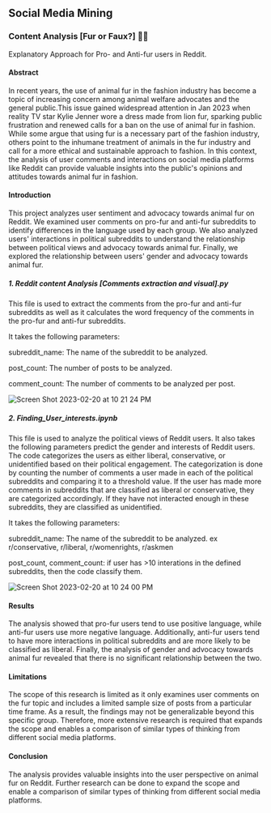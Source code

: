 ## Social Media Mining 


### Content Analysis [Fur or Faux?] 🐾🧥
Explanatory Approach for Pro- and Anti-fur users in Reddit.

#### Abstract
In recent years, the use of animal fur in the fashion industry has become a topic of increasing concern among animal welfare advocates and the general public.This issue gained widespread attention in Jan 2023 when reality TV star  Kylie Jenner wore a dress made from lion fur, sparking public frustration and renewed calls for a ban on the use of animal fur in fashion. While some argue that using fur is a necessary part of the fashion industry, others point to the inhumane treatment of animals in the fur industry and call for a more ethical and sustainable approach to fashion. In this context, the analysis of user comments and interactions on social media platforms like Reddit can provide valuable insights into the public's opinions and attitudes towards animal fur in fashion. 


#### Introduction
This project analyzes user sentiment and advocacy towards animal fur on Reddit. We examined user comments on pro-fur and anti-fur subreddits to identify differences in the language used by each group. We also analyzed users' interactions in political subreddits to understand the relationship between political views and advocacy towards animal fur. Finally, we explored the relationship between users' gender and advocacy towards animal fur.

##### 1. Reddit content Analysis [Comments extraction and visual].py

This file is used to extract the comments from the pro-fur and anti-fur subreddits as well as it calculates the word frequency of the comments in the pro-fur and anti-fur subreddits.

It takes the following parameters:

subreddit_name: The name of the subreddit to be analyzed.

post_count: The number of posts to be analyzed.

comment_count: The number of comments to be analyzed per post.

![Screen Shot 2023-02-20 at 10 21 24 PM](https://user-images.githubusercontent.com/96810312/220239385-20492c92-1f70-4e4a-8e17-782bea05c325.png)

##### 2. Finding_User_interests.ipynb

This file is used to analyze the political views of Reddit users. It also takes the following parameters predict the gender and interests of Reddit users.
The code categorizes the users as either liberal, conservative, or unidentified based on their political engagement. The categorization is done by counting the number of comments a user made in each of the political subreddits and comparing it to a threshold value. If the user has made more comments in subreddits that are classified as liberal or conservative, they are categorized accordingly. If they have not interacted enough in these subreddits, they are classified as unidentified.

It takes the following parameters:

subreddit_name: The name of the subreddit to be analyzed. ex r/conservative, r/liberal, r/womenrights, r/askmen

post_count, comment_count: if user has >10 interations in the defined subreddits, then the code classify them.

![Screen Shot 2023-02-20 at 10 24 00 PM](https://user-images.githubusercontent.com/96810312/220239662-c16b8437-ef9c-4650-bee5-70ea3eb776c4.png)



#### Results

The analysis showed that pro-fur users tend to use positive language, while anti-fur users use more negative language. Additionally, anti-fur users tend to have more interactions in political subreddits and are more likely to be classified as liberal. Finally, the analysis of gender and advocacy towards animal fur revealed that there is no significant relationship between the two.

#### Limitations

The scope of this research is limited as it only examines user comments on the fur topic and includes a limited sample size of posts from a particular time frame. As a result, the findings may not be generalizable beyond this specific group. Therefore, more extensive research is required that expands the scope and enables a comparison of similar types of thinking from different social media platforms.

#### Conclusion

The analysis provides valuable insights into the user perspective on animal fur on Reddit. Further research can be done to expand the scope and enable a comparison of similar types of thinking from different social media platforms.
